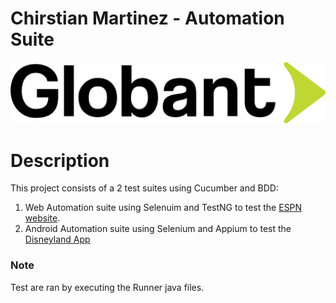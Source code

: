 # Chirstian Martinez - Automation Suite
![alt text](https://github.com/ChristianMartinezTech/UniversityGlobant/blob/main/GlobantLogo.png?raw=true)

# Description
This project consists of a 2 test suites using Cucumber and BDD:
1. Web Automation suite using Selenuim and TestNG to test the [ESPN website](https://www.espnqa.com/?src=com&_adblock=true&espn=cloud).
2. Android Automation suite using Selenium and Appium to test the [Disneyland App](https://play.google.com/store/apps/details?id=com.disney.wdpro.dlr&hl=en&gl=US&pli=1)

### Note
Test are ran by executing the Runner java files.